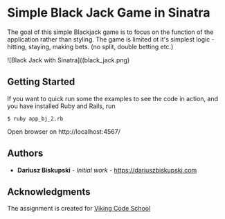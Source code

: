 #  Simple Black Jack Game in Sinatra

 The goal of this simple Blackjack game is to focus on the function of the application rather than styling. The game is limited ot it's simplest logic - hitting, staying, making bets. (no split, double betting etc.)

 ![Black Jack with Sinatra]((black_jack.png)



## Getting Started

If you want to quick run some the examples to see the code in action, and you have installed Ruby and Rails, run
```
$ ruby app_bj_2.rb
```

Open browser on http://localhost:4567/

## Authors

* **Dariusz Biskupski** - *Initial work* - https://dariuszbiskupski.com


## Acknowledgments

The assignment is created for [Viking Code School](https://www.vikingcodeschool.com/)
